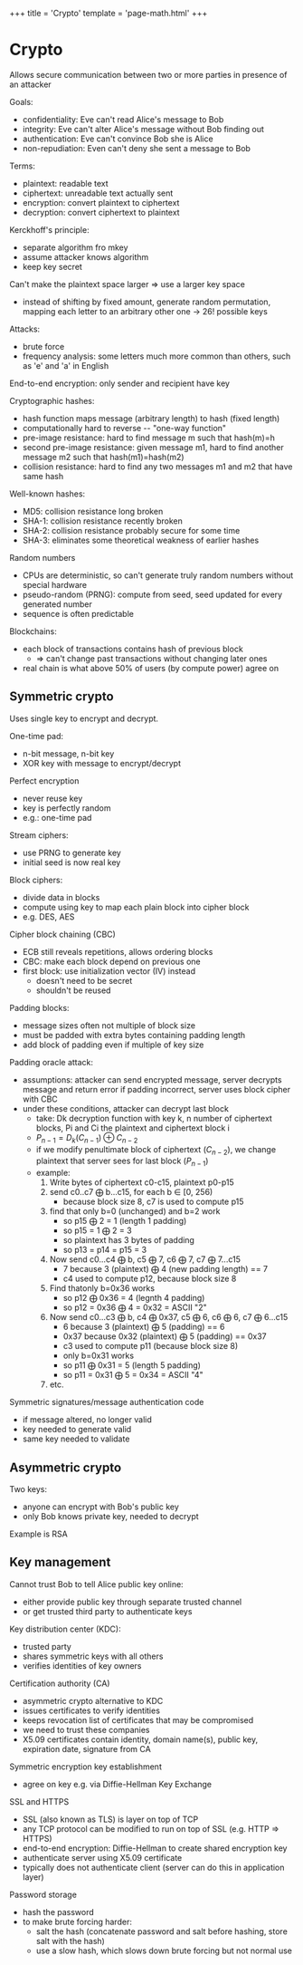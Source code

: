 +++
title = 'Crypto'
template = 'page-math.html'
+++
# Crypto
Allows secure communication between two or more parties in presence of an attacker

Goals:
- confidentiality: Eve can't read Alice's message to Bob
- integrity: Eve can't alter Alice's message without Bob finding out
- authentication: Eve can't convince Bob she is Alice
- non-repudiation: Even can't deny she sent a message to Bob

Terms:
- plaintext: readable text
- ciphertext: unreadable text actually sent
- encryption: convert plaintext to ciphertext
- decryption: convert ciphertext to plaintext

Kerckhoff's principle:
- separate algorithm fro mkey
- assume attacker knows algorithm
- keep key secret

Can't make the plaintext space larger ⇒ use a larger key space
- instead of shifting by fixed amount, generate random permutation, mapping each letter to an arbitrary other one → 26! possible keys

Attacks:
- brute force
- frequency analysis: some letters much more common than others, such as 'e' and 'a' in English

End-to-end encryption: only sender and recipient have key

Cryptographic hashes:
- hash function maps message (arbitrary length) to hash (fixed length)
- computationally hard to reverse -- "one-way function"
- pre-image resistance: hard to find message m such that hash(m)=h
- second pre-image resistance: given message m1, hard to find another message m2 such that hash(m1)=hash(m2)
- collision resistance: hard to find any two messages m1 and m2 that have same hash

Well-known hashes:
- MD5: collision resistance long broken
- SHA-1: collision resistance recently broken
- SHA-2: collision resistance probably secure for some time
- SHA-3: eliminates some theoretical weakness of earlier hashes

Random numbers
- CPUs are deterministic, so can't generate truly random numbers without special hardware
- pseudo-random (PRNG): compute from seed, seed updated for every generated number
- sequence is often predictable

Blockchains:
- each block of transactions contains hash of previous block
    - ⇒ can't change past transactions without changing later ones
- real chain is what above 50% of users (by compute power) agree on

## Symmetric crypto
Uses single key to encrypt and decrypt.

One-time pad:
- n-bit message, n-bit key
- XOR key with message to encrypt/decrypt

Perfect encryption
- never reuse key
- key is perfectly random
- e.g.: one-time pad

Stream ciphers:
- use PRNG to generate key
- initial seed is now real key

Block ciphers:
- divide data in blocks
- compute using key to map each plain block into cipher block
- e.g. DES, AES

Cipher block chaining (CBC)
- ECB still reveals repetitions, allows ordering blocks
- CBC: make each block depend on previous one
- first block: use initialization vector (IV) instead
    - doesn't need to be secret
    - shouldn't be reused

Padding blocks:
- message sizes often not multiple of block size
- must be padded with extra bytes containing padding length
- add block of padding even if multiple of key size

Padding oracle attack:
- assumptions: attacker can send encrypted message, server decrypts message and return error if padding incorrect, server uses block cipher with CBC
- under these conditions, attacker can decrypt last block
    - take: Dk decryption function with key k, n number of ciphertext blocks, Pi and Ci the plaintext and ciphertext block i
    - $P_{n-1} = D_{k} (C_{n-1}) \oplus C_{n-2}$
    - if we modify penultimate block of ciphertext ($C_{n-2}$), we change plaintext that server sees for last block ($P_{n-1}$)
    - example:
        1. Write bytes of ciphertext c0-c15, plaintext p0-p15
        2. send c0..c7 ⨁ b...c15, for each b ∈ [0, 256)
            - because block size 8, c7 is used to compute p15
        3. find that only b=0 (unchanged) and b=2 work
            - so p15 ⨁ 2 = 1 (length 1 padding)
            - so p15 = 1 ⨁ 2 = 3
            - so plaintext has 3 bytes of padding
            - so p13 = p14 = p15 = 3
        4. Now send c0...c4 ⨁ b, c5 ⨁ 7, c6 ⨁ 7, c7 ⨁ 7...c15
            - 7 because 3 (plaintext) ⨁ 4 (new padding length) == 7
            - c4 used to compute p12, because block size 8
        5. Find thatonly b=0x36 works
            - so p12 ⨁ 0x36 = 4 (legnth 4 padding)
            - so p12 = 0x36 ⨁ 4 = 0x32 = ASCII "2"
        6. Now send c0...c3 ⨁ b, c4 ⨁ 0x37, c5 ⨁ 6, c6 ⨁ 6, c7 ⨁ 6...c15
            - 6 because 3 (plaintext) ⨁ 5 (padding) == 6
            - 0x37 because 0x32 (plaintext) ⨁ 5 (padding) == 0x37
            - c3 used to compute p11 (because block size 8)
            - only b=0x31 works
            - so p11 ⨁ 0x31 = 5 (length 5 padding)
            - so p11 = 0x31 ⨁ 5 = 0x34 = ASCII "4"
        7. etc.

Symmetric signatures/message authentication code
- if message altered, no longer valid
- key needed to generate valid
- same key needed to validate


## Asymmetric crypto
Two keys:
- anyone can encrypt with Bob's public key
- only Bob knows private key, needed to decrypt

Example is RSA

## Key management
Cannot trust Bob to tell Alice public key online:
- either provide public key through separate trusted channel
- or get trusted third party to authenticate keys

Key distribution center (KDC):
- trusted party
- shares symmetric keys with all others
- verifies identities of key owners

Certification authority (CA)
- asymmetric crypto alternative to KDC
- issues certificates to verify identities
- keeps revocation list of certificates that may be compromised
- we need to trust these companies
- X5.09 certificates contain identity, domain name(s), public key, expiration date, signature from CA

Symmetric encryption key establishment
- agree on key e.g. via Diffie-Hellman Key Exchange

SSL and HTTPS
- SSL (also known as TLS) is layer on top of TCP
- any TCP protocol can be modified to run on top of SSL (e.g. HTTP ⇒ HTTPS)
- end-to-end encryption: Diffie-Hellman to create shared encryption key
- authenticate server using X5.09 certificate
- typically does not authenticate client (server can do this in application layer)

Password storage
- hash the password
- to make brute forcing harder:
    - salt the hash (concatenate password and salt before hashing, store salt with the hash)
    - use a slow hash, which slows down brute forcing but not normal use
